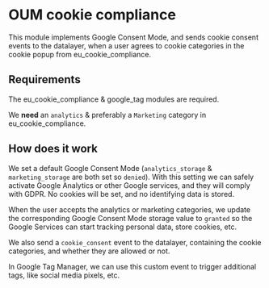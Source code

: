 # OUM cookie compliance

This module implements Google Consent Mode, and sends cookie consent events to the datalayer, when a user agrees to cookie categories in the cookie popup from eu_cookie_compliance.

## Requirements
The eu_cookie_compliance & google_tag modules are required.

We **need** an `analytics` & preferably a `Marketing` category in eu_cookie_compliance.

## How does it work
We set a default Google Consent Mode (`analytics_storage` & `marketing_storage` are both set so `denied`). With this setting we can safely activate Google Analytics or other Google services, and they will comply with GDPR. No cookies will be set, and no identifying data is stored.

When the user accepts the analytics or marketing categories, we update the corresponding Google Consent Mode storage value to `granted` so the Google Services can start tracking personal data, store cookies, etc.

We also send a `cookie_consent` event to the datalayer, containing the cookie categories, and whether they are allowed or not.

In Google Tag Manager, we can use this custom event to trigger additional tags, like social media pixels, etc.
